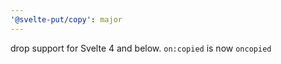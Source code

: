 ```yaml
---
'@svelte-put/copy': major
---
```


drop support for Svelte 4 and below. `on:copied` is now `oncopied`

